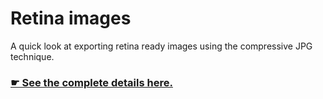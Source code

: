 # Retina images

A quick look at exporting retina ready images using the compressive JPG technique.

### [☛ See the complete details here.](http://learn-the-web.algonquindesign.ca/courses/web-dev-3/retina-images/)
